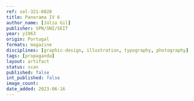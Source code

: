 ```yaml
---
ref: sol-321-0028
title: Panorama IV 6
author_name: [Júlio Gil]
publisher: SPN/SNI/SEIT
year: y1963
origin: Portugal
formats: magazine
disciplines: [graphic-design, illustration, typography, photography]
tags: [propaganda]
layout: artifact
status: scan
published: false
int_published: false
image_count:
date_added: 2023-06-16
---
```

